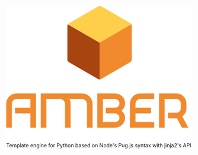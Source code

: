 ![Amber](./logo/Group.png)
Template engine for Python based on Node's Pug.js syntax with jinja2's API
